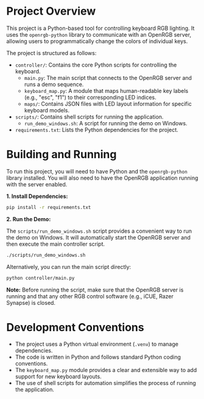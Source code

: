 # Project Overview

This project is a Python-based tool for controlling keyboard RGB lighting. It uses the `openrgb-python` library to communicate with an OpenRGB server, allowing users to programmatically change the colors of individual keys.

The project is structured as follows:

*   `controller/`: Contains the core Python scripts for controlling the keyboard.
    *   `main.py`: The main script that connects to the OpenRGB server and runs a demo sequence.
    *   `keyboard_map.py`: A module that maps human-readable key labels (e.g., "esc", "f1") to their corresponding LED indices.
    *   `maps/`: Contains JSON files with LED layout information for specific keyboard models.
*   `scripts/`: Contains shell scripts for running the application.
    *   `run_demo_windows.sh`: A script for running the demo on Windows.
*   `requirements.txt`: Lists the Python dependencies for the project.

# Building and Running

To run this project, you will need to have Python and the `openrgb-python` library installed. You will also need to have the OpenRGB application running with the server enabled.

**1. Install Dependencies:**

```bash
pip install -r requirements.txt
```

**2. Run the Demo:**

The `scripts/run_demo_windows.sh` script provides a convenient way to run the demo on Windows. It will automatically start the OpenRGB server and then execute the main controller script.

```bash
./scripts/run_demo_windows.sh
```

Alternatively, you can run the main script directly:

```bash
python controller/main.py
```

**Note:** Before running the script, make sure that the OpenRGB server is running and that any other RGB control software (e.g., iCUE, Razer Synapse) is closed.

# Development Conventions

*   The project uses a Python virtual environment (`.venv`) to manage dependencies.
*   The code is written in Python and follows standard Python coding conventions.
*   The `keyboard_map.py` module provides a clear and extensible way to add support for new keyboard layouts.
*   The use of shell scripts for automation simplifies the process of running the application.
